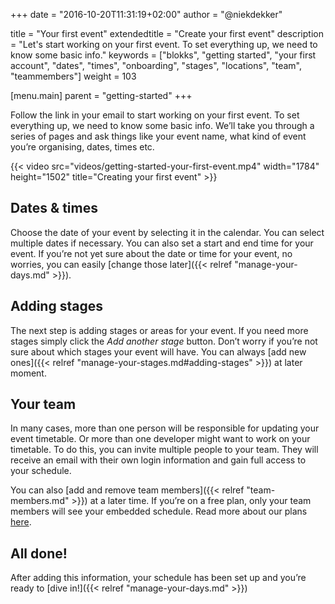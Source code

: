 +++
date            = "2016-10-20T11:31:19+02:00"
author          = "@niekdekker"

title           = "Your first event"
extendedtitle	= "Create your first event"
description     = "Let's start working on your first event. To set everything up, we need to know some basic info."
keywords        = ["blokks", "getting started", "your first account", "dates", "times", "onboarding", "stages", "locations", "team", "teammembers"]
weight          = 103

[menu.main]
parent          = "getting-started"
+++

Follow the link in your email to start working on your first event. To set everything up, we need to know some basic info. We’ll take you through a series of pages and ask things like your event name, what kind of event you’re organising, dates, times etc.

{{< video src="videos/getting-started-your-first-event.mp4" width="1784" height="1502" title="Creating your first event" >}}

## Dates & times
Choose the date of your event by selecting it in the calendar. You can select multiple dates if necessary. You can also set a start and end time for your event. If you’re not yet sure about the date or time for your event, no worries, you can easily [change those later]({{< relref "manage-your-days.md" >}}).

## Adding stages
The next step is adding stages or areas for your event. If you need more stages simply click the *Add another stage* button. Don’t worry if you’re not sure about which stages your event will have. You can always [add new ones]({{< relref "manage-your-stages.md#adding-stages" >}}) at later moment.

## Your team
In many cases, more than one person will be responsible for updating your event timetable. Or more than one developer might want to work on your timetable. To do this, you can invite multiple people to your team. They will receive an email with their own login information and gain full access to your schedule.

You can also [add and remove team members]({{< relref "team-members.md" >}}) at a later time. If you’re on a free plan, only your team members will see your embedded schedule. Read more about our plans [here](http://plans).

## All done!
After adding this information, your schedule has been set up and you’re ready to [dive in!]({{< relref "manage-your-days.md" >}})
